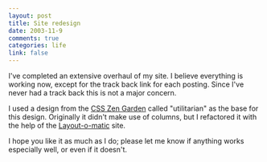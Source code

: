 ```yaml
--- 
layout: post
title: Site redesign
date: 2003-11-9
comments: true
categories: life
link: false
---
```

I've completed an extensive overhaul of my site. I believe everything is working now, except for the track back link for each posting. Since I've never had a track back this is not a major concern.

I used a design from the <a href="http://csszengarden.com" title="CSS Zen Garden">CSS Zen Garden</a> called "utilitarian" as the base for this design. Originally it didn't make use of columns, but I refactored it with the help of the <a href="http://www.inknoise.com/experimental/layoutomatic.php" title="Layout-a-matic">Layout-o-matic</a> site.

I hope you like it as much as I do; please let me know if anything works especially well, or even if it doesn't.
